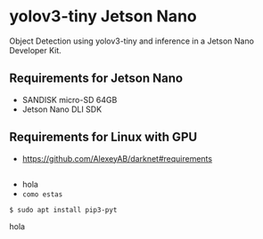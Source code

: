 # yolov3-tiny Jetson Nano
Object Detection using yolov3-tiny and inference in a Jetson Nano Developer Kit.

## Requirements for Jetson Nano
* SANDISK micro-SD 64GB 
* Jetson Nano DLI SDK

## Requirements for Linux with GPU
* https://github.com/AlexeyAB/darknet#requirements



##

* hola
* `como estas`
```
$ sudo apt install pip3-pyt
```
hola
